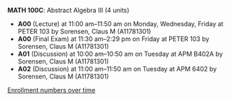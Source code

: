 **MATH 100C**: Abstract Algebra III (4 units)

- **A00** (Lecture) at 11:00 am–11:50 am on Monday, Wednesday, Friday at PETER 103 by Sorensen, Claus M (A11781301)
- **A00** (Final Exam) at 11:30 am–2:29 pm on Friday at PETER 103 by Sorensen, Claus M (A11781301)
- **A01** (Discussion) at 10:00 am–10:50 am on Tuesday at APM B402A by Sorensen, Claus M (A11781301)
- **A02** (Discussion) at 11:00 am–11:50 am on Tuesday at APM 6402 by Sorensen, Claus M (A11781301)

[Enrollment numbers over time](./MATH100C.tsv)
